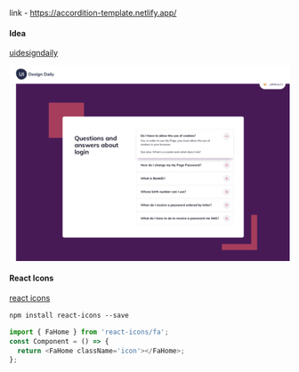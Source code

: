 link - https://accordition-template.netlify.app/

#### Idea

[uidesigndaily](https://uidesigndaily.com/posts/sketch-accordion-website-day-1175)

![](./idea.png)

#### React Icons

[react icons](https://react-icons.github.io/react-icons/)

```
npm install react-icons --save
```

```javascript
import { FaHome } from 'react-icons/fa';
const Component = () => {
  return <FaHome className='icon'></FaHome>;
};
```
